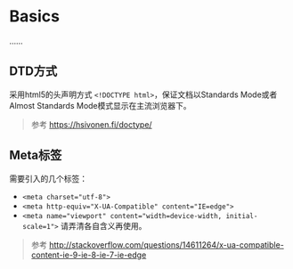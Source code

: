 # Basics
……
## DTD方式
采用html5的头声明方式 `<!DOCTYPE html>`，保证文档以Standards Mode或者Almost Standards Mode模式显示在主流浏览器下。
> 参考 https://hsivonen.fi/doctype/

## Meta标签
需要引入的几个标签：
- `<meta charset="utf-8">`
- `<meta http-equiv="X-UA-Compatible" content="IE=edge">`
- `<meta name="viewport" content="width=device-width, initial-scale=1">`
请弄清各自含义再使用。
>参考 http://stackoverflow.com/questions/14611264/x-ua-compatible-content-ie-9-ie-8-ie-7-ie-edge


